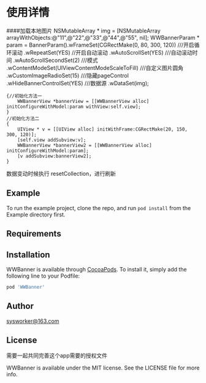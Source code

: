 # 使用详情
####加载本地图片
    NSMutableArray * img = [NSMutableArray arrayWithObjects:@"11",@"22",@"33",@"44",@"55", nil];
    WWBannerParam * param = BannerParam().wFrameSet(CGRectMake(0, 80, 300, 120))
    ///开启循环滚动
        .wRepeatSet(YES)
    //开启自动滚动
        .wAutoScrollSet(YES)
    ///自动滚动时间
        .wAutoScrollSecondSet(2)
    ///模式
        .wContentModeSet(UIViewContentModeScaleToFill)
    ///自定义图片圆角
        .wCustomImageRadioSet(15)
    ///隐藏pageControl
        .wHideBannerControlSet(YES)
    ///数据源
        .wDataSet(img);
        
        
    {//初始化方法一
        WWBannerView *bannerView = [[WWBannerView alloc] initConfigureWithModel:param withView:self.view];
    }
    //初始化方法二
    {
        UIView * v = [[UIView alloc] initWithFrame:CGRectMake(20, 150, 300, 120)];
        [self.view addSubview:v];
        WWBannerView *bannerView2 = [[WWBannerView alloc] initConfigureWithModel:param];
        [v addSubview:bannerView2];
    }

数据变动时候执行 resetCollection，进行刷新

## Example

To run the example project, clone the repo, and run `pod install` from the Example directory first.

## Requirements

## Installation

WWBanner is available through [CocoaPods](https://cocoapods.org). To install
it, simply add the following line to your Podfile:

```ruby
pod 'WWBanner'
```

## Author

sysworker@163.com

## License
需要一起共同完善这个app需要的授权文件

WWBanner is available under the MIT license. See the LICENSE file for more info.

